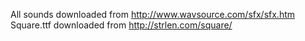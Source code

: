 All sounds downloaded from http://www.wavsource.com/sfx/sfx.htm
Square.ttf downloaded from http://strlen.com/square/
